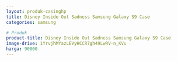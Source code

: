 ```yaml
---
layout: produk-casinghp
title: Disney Inside Out Sadness Samsung Galaxy S9 Case
categories: samsung

# Produk
product-title: Disney Inside Out Sadness Samsung Galaxy S9 Case
image-drive: 1YrvjhMYazLEVyHCCR7gh49LwRV-n_KVu
harga: 90000
---
```

